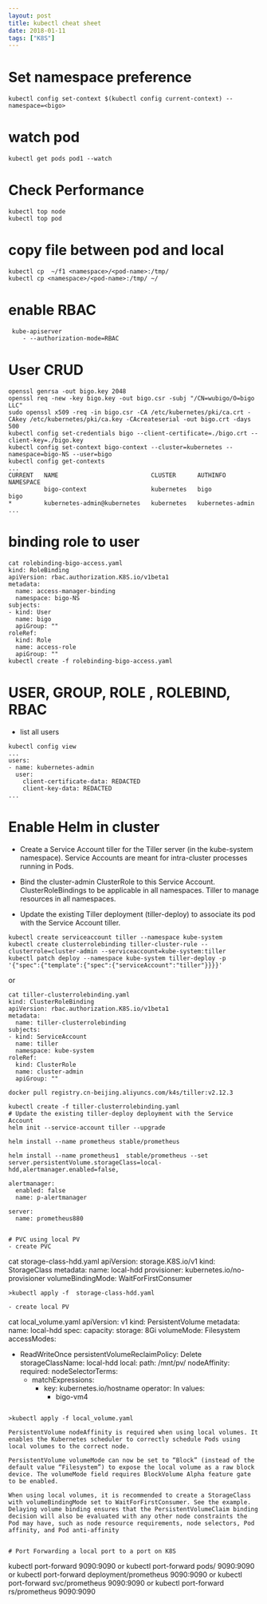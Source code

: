 ```yaml
---
layout: post
title: kubectl cheat sheet
date: 2018-01-11
tags: ["K8S"]
---
```


# Set namespace preference

```
kubectl config set-context $(kubectl config current-context) --namespace=<bigo>
```

# watch pod

```
kubectl get pods pod1 --watch
```

# Check Performance

```
kubectl top node
kubectl top pod
```

# copy file between pod and local

```
kubectl cp  ~/f1 <namespace>/<pod-name>:/tmp/
kubectl cp <namespace>/<pod-name>:/tmp/ ~/
```

# enable RBAC
```
 kube-apiserver
    - --authorization-mode=RBAC
```

# User CRUD
```
openssl genrsa -out bigo.key 2048
openssl req -new -key bigo.key -out bigo.csr -subj "/CN=wubigo/O=bigo LLC"
sudo openssl x509 -req -in bigo.csr -CA /etc/kubernetes/pki/ca.crt -CAkey /etc/kubernetes/pki/ca.key -CAcreateserial -out bigo.crt -days 500
kubectl config set-credentials bigo --client-certificate=./bigo.crt --client-key=./bigo.key
kubectl config set-context bigo-context --cluster=kubernetes --namespace=bigo-NS --user=bigo
kubectl config get-contexts 
...
CURRENT   NAME                          CLUSTER      AUTHINFO           NAMESPACE
          bigo-context                  kubernetes   bigo               bigo
*         kubernetes-admin@kubernetes   kubernetes   kubernetes-admin
...
```

# binding role to user
```
cat rolebinding-bigo-access.yaml
kind: RoleBinding
apiVersion: rbac.authorization.K8S.io/v1beta1
metadata:
  name: access-manager-binding
  namespace: bigo-NS
subjects:
- kind: User
  name: bigo
  apiGroup: ""
roleRef:
  kind: Role
  name: access-role
  apiGroup: ""
kubectl create -f rolebinding-bigo-access.yaml

```


# USER, GROUP, ROLE , ROLEBIND, RBAC
- list all users
```
kubectl config view
...
users:
- name: kubernetes-admin
  user:
    client-certificate-data: REDACTED
    client-key-data: REDACTED
...
```


# Enable Helm in cluster

- Create a Service Account tiller for the Tiller server (in the kube-system namespace). Service Accounts are meant for intra-cluster processes running in Pods.

- Bind the cluster-admin ClusterRole to this Service Account. ClusterRoleBindings to be applicable in all namespaces. Tiller to manage resources in all namespaces.

- Update the existing Tiller deployment (tiller-deploy) to associate its pod with the Service Account tiller.
```
kubectl create serviceaccount tiller --namespace kube-system
kubectl create clusterrolebinding tiller-cluster-rule --clusterrole=cluster-admin --serviceaccount=kube-system:tiller
kubectl patch deploy --namespace kube-system tiller-deploy -p '{"spec":{"template":{"spec":{"serviceAccount":"tiller"}}}}'
```
or
```
cat tiller-clusterrolebinding.yaml
kind: ClusterRoleBinding
apiVersion: rbac.authorization.K8S.io/v1beta1
metadata:
  name: tiller-clusterrolebinding
subjects:
- kind: ServiceAccount
  name: tiller
  namespace: kube-system
roleRef:
  kind: ClusterRole
  name: cluster-admin
  apiGroup: ""

docker pull registry.cn-beijing.aliyuncs.com/k4s/tiller:v2.12.3

kubectl create -f tiller-clusterrolebinding.yaml
# Update the existing tiller-deploy deployment with the Service Account
helm init --service-account tiller --upgrade
```



```
helm install --name prometheus stable/prometheus

helm install --name prometheus1  stable/prometheus --set server.persistentVolume.storageClass=local-hdd,alertmanager.enabled=false,
```

    alertmanager:
	  enabled: false
      name: p-alertmanager
    
	server:
      name: prometheus880
```

# PVC using local PV
- create PVC

```
cat storage-class-hdd.yaml 
apiVersion: storage.K8S.io/v1
kind: StorageClass
metadata:
 name: local-hdd
provisioner: kubernetes.io/no-provisioner
volumeBindingMode: WaitForFirstConsumer
```
>kubectl apply -f  storage-class-hdd.yaml

- create local PV

```
cat local_volume.yaml
apiVersion: v1
kind: PersistentVolume
metadata:
  name: local-hdd
spec:
  capacity:
    storage: 8Gi
  volumeMode: Filesystem
  accessModes:
  - ReadWriteOnce
  persistentVolumeReclaimPolicy: Delete
  storageClassName: local-hdd
  local:
    path: /mnt/pv/
  nodeAffinity:
    required:
      nodeSelectorTerms:
      - matchExpressions:
        - key: kubernetes.io/hostname
          operator: In
          values:
          - bigo-vm4
```

>kubectl apply -f local_volume.yaml

PersistentVolume nodeAffinity is required when using local volumes. It enables the Kubernetes scheduler to correctly schedule Pods using local volumes to the correct node.

PersistentVolume volumeMode can now be set to “Block” (instead of the default value “Filesystem”) to expose the local volume as a raw block device. The volumeMode field requires BlockVolume Alpha feature gate to be enabled.

When using local volumes, it is recommended to create a StorageClass with volumeBindingMode set to WaitForFirstConsumer. See the example. Delaying volume binding ensures that the PersistentVolumeClaim binding decision will also be evaluated with any other node constraints the Pod may have, such as node resource requirements, node selectors, Pod affinity, and Pod anti-affinity


# Port Forwarding a local port to a port on K8S
```
kubectl port-forward <podname> 9090:9090
or
kubectl port-forward pods/<podname> 9090:9090
or
kubectl port-forward deployment/prometheus  9090:9090
or
kubectl port-forward svc/prometheus  9090:9090
or
kubectl port-forward rs/prometheus  9090:9090
```